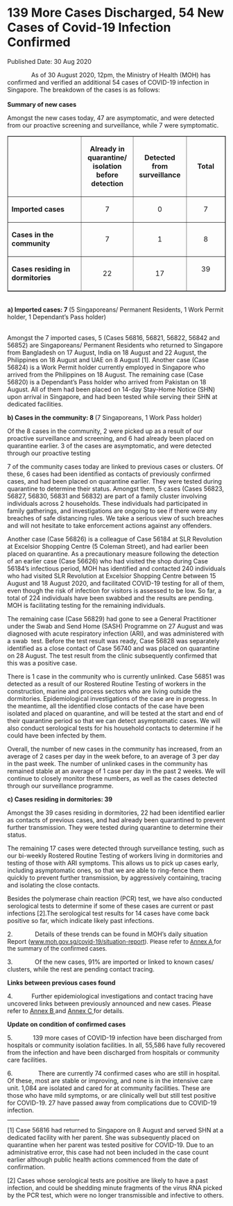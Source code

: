 <html>
    <meta http-equiv="Content-Type" content="text/html; charset=utf-8"/>
    <meta charset="utf-8"/>
    <title>139 More Cases Discharged, 54 New Cases of Covid-19 Infection Confirmed</title>
    <body><h1>139 More Cases Discharged, 54 New Cases of Covid-19 Infection Confirmed</h1>
    <p>Published Date: 30 Aug 2020</p> <p>&nbsp; &nbsp; &nbsp; &nbsp; &nbsp; &nbsp; &nbsp; As of 30 August 2020, 12pm, the Ministry of Health (MOH) has confirmed and verified an additional 54 cases of COVID-19 infection in Singapore. The breakdown of the cases is as follows:<br><br><strong>Summary of new cases</strong><br></p><p>Amongst the new cases today, 47 are asymptomatic, and were detected from our proactive screening and surveillance, while 7 were symptomatic.</p><table border="1" cellspacing="0" cellpadding="0"><tbody><tr><td width="241" valign="top"><p>&nbsp;</p></td><td width="120"><p align="center"><strong>Already in quarantine/ isolation before detection</strong></p></td><td width="120"><p align="center"><strong>Detected from surveillance</strong></p></td><td width="120"><p align="center"><strong>Total</strong></p></td></tr><tr><td width="241" valign="top"><p><strong>Imported cases</strong></p></td><td width="120"><p align="center">7</p></td><td width="120"><p align="center">0</p></td><td width="120"><p align="center">7</p></td></tr><tr><td width="241" valign="top"><p><strong>Cases in the community</strong></p></td><td width="120"><p align="center">7</p></td><td width="120"><p align="center">1</p></td><td width="120"><p align="center">8</p></td></tr><tr><td width="241" valign="top"><p><strong>Cases residing in dormitories</strong></p></td><td width="120"><p align="center">22</p></td><td width="120"><p align="center">17</p></td><td width="120"><p align="center">39</p><div><br></div></td></tr></tbody></table><p><strong><br>a) Imported cases: 7 </strong>(5 Singaporeans/ Permanent Residents, 1 Work Permit holder, 1 Dependant’s Pass holder)<br><p><br>Amongst the 7 imported cases, 5 (Cases 56816, 56821, 56822, 56842 and 56852) are Singaporeans/ Permanent Residents who returned to Singapore from Bangladesh on 17 August, India on 18 August and 22 August, the Philippines on 18 August and UAE on 8 August [1]. Another case (Case 56824) is a Work Permit holder currently employed in Singapore who arrived from the Philippines on 18 August. The remaining case (Case 56820) is a Dependant’s Pass holder who arrived from Pakistan on 18 August. All of them had been placed on 14-day Stay-Home Notice (SHN) upon arrival in Singapore, and had been tested while serving their SHN at dedicated facilities. </p><p><strong>b) Cases in the community: 8 </strong>(7 Singaporeans, 1 Work Pass holder)</p></p><p><p>Of the 8 cases in the community, 2 were picked up as a result of our proactive surveillance and screening, and 6 had already been placed on quarantine earlier. 3 of the cases are asymptomatic, and were detected through our proactive testing</p><p>7 of the community cases today are linked to previous cases or clusters. Of these, 6 cases had been identified as contacts of previously confirmed cases, and had been placed on quarantine earlier. They were tested during quarantine to determine their status. Amongst them, 5 cases (Cases 56823, 56827, 56830, 56831 and 56832) are part of a family cluster involving individuals across 2 households. These individuals had participated in family gatherings, and investigations are ongoing to see if there were any breaches of safe distancing rules. We take a serious view of such breaches and will not hesitate to take enforcement actions against any offenders.</p><p>Another case (Case 56826) is a colleague of Case 56184 at SLR Revolution at Excelsior Shopping Centre (5 Coleman Street), and had earlier been placed on quarantine. As a precautionary measure following the detection of an earlier case (Case 56626) who had visited the shop during Case 56184’s infectious period, MOH has identified and contacted 240 individuals who had visited SLR Revolution at Excelsior Shopping Centre between 15 August and 18 August 2020, and facilitated COVID-19 testing for all of them, even though the risk of infection for visitors is assessed to be low. So far, a total of 224 individuals have been swabbed and the results are pending. MOH is facilitating testing for the remaining individuals.</p><p>The remaining case (Case 56829) had gone to see a General Practitioner under the Swab and Send Home (SASH) Programme on 27 August and was diagnosed with acute respiratory infection (ARI), and was administered with a swab&nbsp; test. Before the test result was ready, Case 56828 was separately identified as a close contact of Case 56740 and was placed on quarantine on 28 August. The test result from the clinic subsequently confirmed that this was a positive case.</p><p>There is 1 case in the community who is currently unlinked. Case 56851 was detected as a result of our Rostered Routine Testing of workers in the construction, marine and process sectors who are living outside the dormitories. Epidemiological investigations of the case are in progress. In the meantime, all the identified close contacts of the case have been isolated and placed on quarantine, and will be tested at the start and end of their quarantine period so that we can detect asymptomatic cases. We will also conduct serological tests for his household contacts to determine if he could have been infected by them.</p><p>Overall, the number of new cases in the community has increased, from an average of 2 cases per day in the week before, to an average of 3 per day in the past week. The number of unlinked cases in the community has remained stable at an average of 1 case per day in the past 2 weeks.&nbsp;We will continue to closely monitor these numbers, as well as the cases detected through our surveillance programme.</p></p><p><strong>c) Cases residing in dormitories: 39</strong></p> <p>Amongst the 39 cases residing in dormitories, 22 had been identified earlier as contacts of previous cases, and had already been quarantined to prevent further transmission. They were tested during quarantine to determine their status.&nbsp;&nbsp;</p> <p>The remaining 17 cases were detected through surveillance testing, such as our bi-weekly Rostered Routine Testing of workers living in dormitories and testing of those with ARI symptoms. This allows us to pick up cases early, including asymptomatic ones, so that we are able to ring-fence them quickly to prevent further transmission, by aggressively containing, tracing and isolating the close contacts.</p> <p>Besides the polymerase chain reaction (PCR) test, we have also conducted serological tests to determine if some of these cases are current or past infections [2].The serological test results for 14 cases have come back positive so far, which indicate likely past infections.</p><p>2.&nbsp; &nbsp; &nbsp; &nbsp; &nbsp; &nbsp; &nbsp;Details of these trends can be found in MOH’s daily situation Report (<a href="http://www.moh.gov.sg/covid-19/situation-report" style="font-size: 13px;">www.moh.gov.sg/covid-19/situation-report</a><span style="font-size: 13px;">). Please refer to </span><u style="font-size: 13px;"><a href="/docs/librariesprovider5/pressroom/annex-a-30-aug.pdf?sfvrsn=55d69c4a_0" title="Annex A ">Annex A </a></u><span style="font-size: 13px;"> for the summary of the confirmed cases.</span></p><p><p>3.&nbsp; &nbsp; &nbsp; &nbsp; &nbsp; &nbsp; &nbsp;Of the new cases, 91% are imported or linked to known cases/ clusters, while the rest are pending contact tracing.</p></p><p><p><strong>Links between previous cases found</strong></p><p>4.&nbsp; &nbsp; &nbsp; &nbsp; &nbsp; &nbsp;Further epidemiological investigations and contact tracing have uncovered links between previously announced and new cases. Please refer to <u><a href="/docs/librariesprovider5/default-document-library/annex-b-30-aug.pdf?sfvrsn=6c09abda_0" title="Annex B ">Annex B </a></u> and <u><a href="/docs/librariesprovider5/default-document-library/annex-c-30-aug.pdf?sfvrsn=97219b_0" title="Annex C ">Annex C </a></u> for details.</p></p><p><p><strong>Update on condition of confirmed cases</strong></p><p>5.&nbsp; &nbsp; &nbsp; &nbsp; &nbsp; &nbsp; 139 more cases of COVID-19 infection have been discharged from hospitals or community isolation facilities. In all, 55,586 have fully recovered from the infection and have been discharged from hospitals or community care facilities.</p></p><p><p>6.&nbsp; &nbsp; &nbsp; &nbsp; &nbsp; &nbsp; &nbsp; &nbsp;There are currently 74 confirmed cases who are still in hospital. Of these, most are stable or improving, and none is in the intensive care unit. 1,084 are isolated and cared for at community facilities. These are those who have mild symptoms, or are clinically well but still test positive for COVID-19. 27 have passed away from complications due to COVID-19 infection.</p></p><div> <hr align="left" size="1" width="33%"> <div id="ftn1"> <p>[1] Case 56816 had returned to Singapore on 8 August and served SHN at a dedicated facility with her parent. She was subsequently placed on quarantine when her parent was tested positive for COVID-19. Due to an administrative error, this case had not been included in the case count earlier although public health actions commenced from the date of confirmation.</p> </div> <div id="ftn2"> <p>[2] Cases whose serological tests are positive are likely to have a past infection, and could be shedding minute fragments of the virus RNA picked by the PCR test, which were no longer transmissible and infective to others.</p> </div> </div><br><br><br></body>
</html>